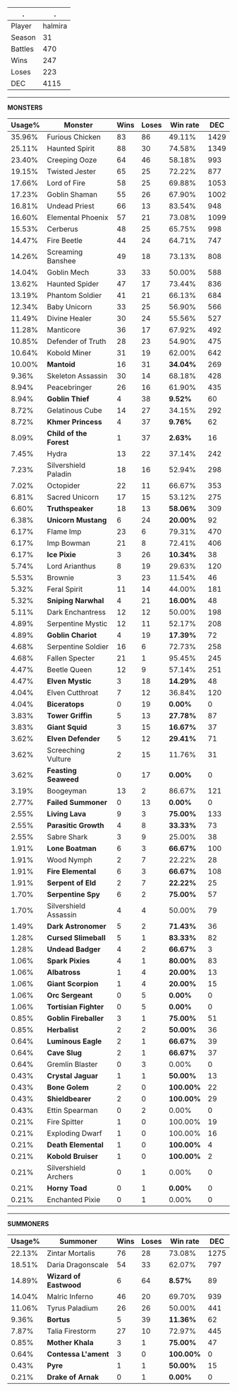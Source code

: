 .|.
|-|-
Player|halmira
Season|31
Battles|470
Wins|247
Loses|223
DEC|4115

---
**MONSTERS**

Usage%|Monster|Wins|Loses|Win rate|DEC|
-|-|-|-|-|-|
35.96%|Furious Chicken|83|86|49.11%|1429|
25.11%|Haunted Spirit|88|30|74.58%|1349|
23.40%|Creeping Ooze|64|46|58.18%|993|
19.15%|Twisted Jester|65|25|72.22%|877|
17.66%|Lord of Fire|58|25|69.88%|1053|
17.23%|Goblin Shaman|55|26|67.90%|1002|
16.81%|Undead Priest|66|13|83.54%|948|
16.60%|Elemental Phoenix|57|21|73.08%|1099|
15.53%|Cerberus|48|25|65.75%|998|
14.47%|Fire Beetle|44|24|64.71%|747|
14.26%|Screaming Banshee|49|18|73.13%|808|
14.04%|Goblin Mech|33|33|50.00%|588|
13.62%|Haunted Spider|47|17|73.44%|836|
13.19%|Phantom Soldier|41|21|66.13%|684|
12.34%|Baby Unicorn|33|25|56.90%|566|
11.49%|Divine Healer|30|24|55.56%|527|
11.28%|Manticore|36|17|67.92%|492|
10.85%|Defender of Truth|28|23|54.90%|475|
10.64%|Kobold Miner|31|19|62.00%|642|
10.00%|**Mantoid**|16|31|**34.04%**|269|
9.36%|Skeleton Assassin|30|14|68.18%|428|
8.94%|Peacebringer|26|16|61.90%|435|
8.94%|**Goblin Thief**|4|38|**9.52%**|60|
8.72%|Gelatinous Cube|14|27|34.15%|292|
8.72%|**Khmer Princess**|4|37|**9.76%**|62|
8.09%|**Child of the Forest**|1|37|**2.63%**|16|
7.45%|Hydra|13|22|37.14%|242|
7.23%|Silvershield Paladin|18|16|52.94%|298|
7.02%|Octopider|22|11|66.67%|353|
6.81%|Sacred Unicorn|17|15|53.12%|275|
6.60%|**Truthspeaker**|18|13|**58.06%**|309|
6.38%|**Unicorn Mustang**|6|24|**20.00%**|92|
6.17%|Flame Imp|23|6|79.31%|470|
6.17%|Imp Bowman|21|8|72.41%|406|
6.17%|**Ice Pixie**|3|26|**10.34%**|38|
5.74%|Lord Arianthus|8|19|29.63%|120|
5.53%|Brownie|3|23|11.54%|46|
5.32%|Feral Spirit|11|14|44.00%|181|
5.32%|**Sniping Narwhal**|4|21|**16.00%**|48|
5.11%|Dark Enchantress|12|12|50.00%|198|
4.89%|Serpentine Mystic|12|11|52.17%|208|
4.89%|**Goblin Chariot**|4|19|**17.39%**|72|
4.68%|Serpentine Soldier|16|6|72.73%|258|
4.68%|Fallen Specter|21|1|95.45%|245|
4.47%|Beetle Queen|12|9|57.14%|251|
4.47%|**Elven Mystic**|3|18|**14.29%**|48|
4.04%|Elven Cutthroat|7|12|36.84%|120|
4.04%|**Biceratops**|0|19|**0.00%**|0|
3.83%|**Tower Griffin**|5|13|**27.78%**|87|
3.83%|**Giant Squid**|3|15|**16.67%**|37|
3.62%|**Elven Defender**|5|12|**29.41%**|71|
3.62%|Screeching Vulture|2|15|11.76%|31|
3.62%|**Feasting Seaweed**|0|17|**0.00%**|0|
3.19%|Boogeyman|13|2|86.67%|121|
2.77%|**Failed Summoner**|0|13|**0.00%**|0|
2.55%|**Living Lava**|9|3|**75.00%**|133|
2.55%|**Parasitic Growth**|4|8|**33.33%**|73|
2.55%|Sabre Shark|3|9|25.00%|38|
1.91%|**Lone Boatman**|6|3|**66.67%**|100|
1.91%|Wood Nymph|2|7|22.22%|28|
1.91%|**Fire Elemental**|6|3|**66.67%**|108|
1.91%|**Serpent of Eld**|2|7|**22.22%**|25|
1.70%|**Serpentine Spy**|6|2|**75.00%**|57|
1.70%|Silvershield Assassin|4|4|50.00%|79|
1.49%|**Dark Astronomer**|5|2|**71.43%**|36|
1.28%|**Cursed Slimeball**|5|1|**83.33%**|82|
1.28%|**Undead Badger**|4|2|**66.67%**|3|
1.06%|**Spark Pixies**|4|1|**80.00%**|83|
1.06%|**Albatross**|1|4|**20.00%**|13|
1.06%|**Giant Scorpion**|1|4|**20.00%**|15|
1.06%|**Orc Sergeant**|0|5|**0.00%**|0|
1.06%|**Tortisian Fighter**|0|5|**0.00%**|0|
0.85%|**Goblin Fireballer**|3|1|**75.00%**|51|
0.85%|**Herbalist**|2|2|**50.00%**|36|
0.64%|**Luminous Eagle**|2|1|**66.67%**|39|
0.64%|**Cave Slug**|2|1|**66.67%**|37|
0.64%|Gremlin Blaster|0|3|0.00%|0|
0.43%|**Crystal Jaguar**|1|1|**50.00%**|13|
0.43%|**Bone Golem**|2|0|**100.00%**|22|
0.43%|**Shieldbearer**|2|0|**100.00%**|29|
0.43%|Ettin Spearman|0|2|0.00%|0|
0.21%|Fire Spitter|1|0|100.00%|19|
0.21%|Exploding Dwarf|1|0|100.00%|16|
0.21%|**Death Elemental**|1|0|**100.00%**|4|
0.21%|**Kobold Bruiser**|1|0|**100.00%**|2|
0.21%|Silvershield Archers|0|1|0.00%|0|
0.21%|**Horny Toad**|0|1|**0.00%**|0|
0.21%|Enchanted Pixie|0|1|0.00%|0|

---
**SUMMONERS**

Usage%|Summoner|Wins|Loses|Win rate|DEC|
-|-|-|-|-|-|
22.13%|Zintar Mortalis|76|28|73.08%|1275|
18.51%|Daria Dragonscale|54|33|62.07%|797|
14.89%|**Wizard of Eastwood**|6|64|**8.57%**|89|
14.04%|Malric Inferno|46|20|69.70%|939|
11.06%|Tyrus Paladium|26|26|50.00%|441|
9.36%|**Bortus**|5|39|**11.36%**|62|
7.87%|Talia Firestorm|27|10|72.97%|445|
0.85%|**Mother Khala**|3|1|**75.00%**|47|
0.64%|**Contessa L'ament**|3|0|**100.00%**|0|
0.43%|**Pyre**|1|1|**50.00%**|15|
0.21%|**Drake of Arnak**|0|1|**0.00%**|0|
